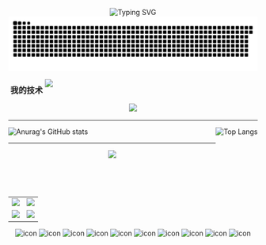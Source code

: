 <p align="center">
  <img src="https://readme-typing-svg.demolab.com?font=Fira+Code&pause=1000&center=true&vCenter=true&width=435&lines=document.wite('Hello+Flycran');Welcome+to+Flycran's+homepage!" alt="Typing SVG" />
  <br/>
  <img src="https://raw.githubusercontent.com/flycran/flycran/main/assets/github-contribution-grid-snake.svg"/>
</p>

<img align="right" width="430px" src="https://user-images.githubusercontent.com/86134803/230806973-8e0f9f81-479c-4c40-a462-cb5e403e650e.svg"/>
 
<h3 align="center">
  我的技术
</h3>

<div align="center">
  <img src="https://skillicons.dev/icons?perline=7&theme=dark&i=html,css,sass,js,ts,jquery,md,svg,vue,react,redux,emotion,git,nodejs,rollupjs,electron,nestjs,jenkins,mongodb,mysql,webpack,vite,github,discord,stackoverflow,ai,ps,pr,vscode,webstorm"/>
</div>

<hr/>
<div>
  <img src="https://github-readme-stats.vercel.app/api?username=flycran&hide_title=true&icon_color=54AEFF&show_icons=true&locale=cn&include_all_commits=true&hide=issues&hide_border=true" alt="Anurag's GitHub stats"/>
  <img align="right" height="140px" src="https://github-readme-stats.vercel.app/api/top-langs/?username=flycran&layout=compact&title_color=54AEFF&locale=cn&hide_border=true&card_width=340&hide_title=true" alt="Top Langs"/>
</div>
<hr/>



<div align="center">
  <img width="90%" src="https://user-images.githubusercontent.com/86134803/230808761-885e3608-aa2f-4537-a7e9-c1d54d71eebe.svg"/>
</div>

<table align="center" width="100%">
  <tr>
    <td align="center">
      <img src="https://stats.justsong.cn/api/juejin?lang=zh-CN&id=1737682330585838"/>
    </td>
    <td align="center">
      <img src="https://stats.justsong.cn/api/github?lang=zh-CN&username=flycran"/>
    </td>
  </tr>
  <tr>
    <td align="center">
      <img src="https://stats.justsong.cn/api/leetcode?lang=zh-CN&cn=true&username=cheng-feng-fei-he-4"/>
    </td>
    <td align="center">
      <img src="https://stats.justsong.cn/api/bilibili?lang=zh-CN&hide_border=true&id=1970056592"/>
    </td>
  </tr>
</table>
<div align="center">
  <img src="https://techstack-generator.vercel.app/js-icon.svg" alt="icon" width="80" height="80" />
  <img src="https://techstack-generator.vercel.app/ts-icon.svg" alt="icon" width="80" height="80" />
  <img src="https://techstack-generator.vercel.app/react-icon.svg" alt="icon" width="80" height="80" />
  <img src="https://techstack-generator.vercel.app/webpack-icon.svg" alt="icon" width="80" height="80" />
  <img src="https://techstack-generator.vercel.app/sass-icon.svg" alt="icon" width="80" height="80" />
  <img src="https://techstack-generator.vercel.app/eslint-icon.svg" alt="icon" width="80" height="80" />
  <img src="https://techstack-generator.vercel.app/prettier-icon.svg" alt="icon" width="80" height="80" />
  <img src="https://techstack-generator.vercel.app/github-icon.svg" alt="icon" width="80" height="80" />
  <img src="https://techstack-generator.vercel.app/mysql-icon.svg" alt="icon" width="80" height="80" />
  <img src="https://techstack-generator.vercel.app/nginx-icon.svg" alt="icon" width="80" height="80" /></div>
</div>
